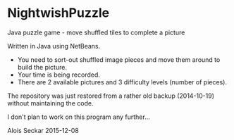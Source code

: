 # NightwishPuzzle
Java puzzle game - move shuffled tiles to complete a picture

Written in Java using NetBeans.

- You need to sort-out shuffled image pieces and move them around to build the picture.
- Your time is being recorded.
- There are 2 available pictures and 3 difficulty levels (number of pieces).

The repository was just restored from a rather old backup (2014-10-19) without maintaining the code.

I don't plan to work on this program any further...

Alois Seckar 2015-12-08
